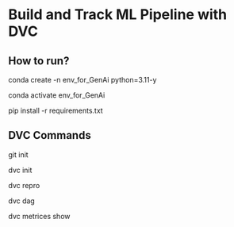 # Build and Track ML Pipeline with DVC

## How to run?

conda create -n env_for_GenAi python=3.11-y

conda activate env_for_GenAi

pip install -r requirements.txt




## DVC Commands

git init

dvc init

dvc repro

dvc dag

dvc metrices show
